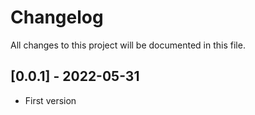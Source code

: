 # Changelog
All changes to this project will be documented in this file.
  
## [0.0.1] - 2022-05-31
- First version
